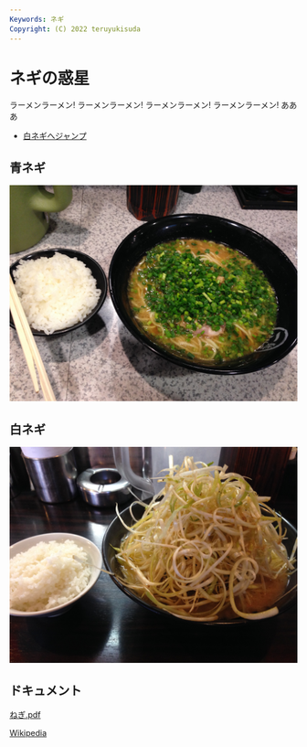 ```yaml
---
Keywords: ネギ
Copyright: (C) 2022 teruyukisuda
---
```


# ネギの惑星

ラーメンラーメン!  ラーメンラーメン!  ラーメンラーメン!  ラーメンラーメン! あああ  


* [白ネギへジャンプ](#white)

## 青ネギ

![青ネギ](./green_negi.jpg)

## <span id="white">白ネギ</span>

![](white_negi.jpg)

## ドキュメント

[ねぎ.pdf](ねぎ.pdf)

[Wikipedia](https://ja.wikipedia.org/wiki//%E3%83%8D%E3%82%AE)



